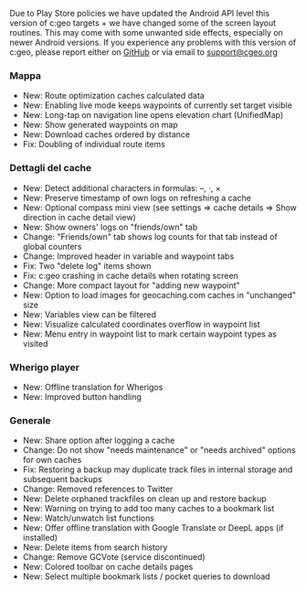Due to Play Store policies we have updated the Android API level this version of c:geo targets + we have changed some of the screen layout routines. This may come with some unwanted side effects, especially on newer Android versions. If you experience any problems with this version of c:geo, please report either on [GitHub](https://github.com/cgeo/cgeo) or via email to [support@cgeo.org](mailto:support@cgeo.org)

### Mappa
- New: Route optimization caches calculated data
- New: Enabling live mode keeps waypoints of currently set target visible
- New: Long-tap on navigation line opens elevation chart (UnifiedMap)
- New: Show generated waypoints on map
- New: Download caches ordered by distance
- Fix: Doubling of individual route items

### Dettagli del cache
- New: Detect additional characters in formulas: –, ⋅, ×
- New: Preserve timestamp of own logs on refreshing a cache
- New: Optional compass mini view (see settings => cache details => Show direction in cache detail view)
- New: Show owners' logs on "friends/own" tab
- Change: "Friends/own" tab shows log counts for that tab instead of global counters
- Change: Improved header in variable and waypoint tabs
- Fix: Two "delete log" items shown
- Fix: c:geo crashing in cache details when rotating screen
- Change: More compact layout for "adding new waypoint"
- New: Option to load images for geocaching.com caches in "unchanged" size
- New: Variables view can be filtered
- New: Visualize calculated coordinates overflow in waypoint list
- New: Menu entry in waypoint list to mark certain waypoint types as visited

### Wherigo player
- New: Offline translation for Wherigos
- New: Improved button handling

### Generale
- New: Share option after logging a cache
- Change: Do not show "needs maintenance" or "needs archived" options for own caches
- Fix: Restoring a backup may duplicate track files in internal storage and subsequent backups
- Change: Removed references to Twitter
- New: Delete orphaned trackfiles on clean up and restore backup
- New: Warning on trying to add too many caches to a bookmark list
- New: Watch/unwatch list functions
- New: Offer offline translation with Google Translate or DeepL apps (if installed)
- New: Delete items from search history
- Change: Remove GCVote (service discontinued)
- New: Colored toolbar on cache details pages
- New: Select multiple bookmark lists / pocket queries to download
